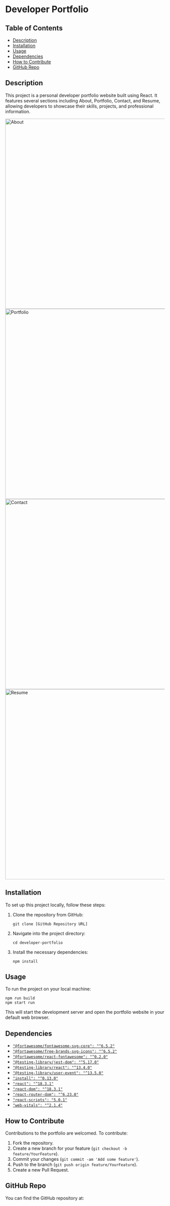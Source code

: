 
# Developer Portfolio

## Table of Contents
- [Description](#description)
- [Installation](#installation)
- [Usage](#usage)
- [Dependencies](#dependencies)
- [How to Contribute](#how-to-contribute)
- [GitHub Repo](#github-repo)


## Description
This project is a personal developer portfolio website built using React. It features several sections including About, Portfolio, Contact, and Resume, allowing developers to showcase their skills, projects, and professional information.

<img src="" alt="About" width="600" height="auto">
<img src="" alt="Portfolio" width="600" height="auto">
<img src="" alt="Contact" width="600" height="auto">
<img src="" alt="Resume" width="600" height="auto">

## Installation
To set up this project locally, follow these steps:
1. Clone the repository from GitHub:
   ```
   git clone [GitHub Repository URL]
   ```
2. Navigate into the project directory:
   ```
   cd developer-portfolio
   ```
3. Install the necessary dependencies:
   ```
   npm install
   ```

## Usage
To run the project on your local machine:
```
npm run build
npm start run
```
This will start the development server and open the portfolio website in your default web browser.

## Dependencies
- [`"@fortawesome/fontawesome-svg-core": "^6.5.2"`](https://www.npmjs.com/package/@fortawesome/fontawesome-svg-core)
- [`"@fortawesome/free-brands-svg-icons": "^6.5.2"`](https://www.npmjs.com/package/@fortawesome/free-brands-svg-icons)
- [`"@fortawesome/react-fontawesome": "^0.2.0"`](https://www.npmjs.com/package/@fortawesome/react-fontawesome)
- [`"@testing-library/jest-dom": "^5.17.0"`](https://www.npmjs.com/package/@testing-library/jest-dom)
- [`"@testing-library/react": "^13.4.0"`](https://www.npmjs.com/package/@testing-library/react)
- [`"@testing-library/user-event": "^13.5.0"`](https://www.npmjs.com/package/@testing-library/user-event)
- [`"install": "^0.13.0"`](https://www.npmjs.com/package/install)
- [`"react": "^18.3.1"`](https://www.npmjs.com/package/react)
- [`"react-dom": "^18.3.1"`](https://www.npmjs.com/package/react-dom)
- [`"react-router-dom": "^6.23.0"`](https://www.npmjs.com/package/react-router-dom)
- [`"react-scripts": "5.0.1"`](https://www.npmjs.com/package/react-scripts)
- [`"web-vitals": "^2.1.4"`](https://www.npmjs.com/package/web-vitals)

## How to Contribute
Contributions to the portfolio are welcomed. To contribute:
1. Fork the repository.
2. Create a new branch for your feature (`git checkout -b feature/YourFeature`).
3. Commit your changes (`git commit -am 'Add some feature'`).
4. Push to the branch (`git push origin feature/YourFeature`).
5. Create a new Pull Request.

## GitHub Repo
You can find the GitHub repository at:

